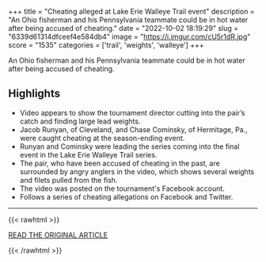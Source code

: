+++
title = "Cheating alleged at Lake Erie Walleye Trail event"
description = "An Ohio fisherman and his Pennsylvania teammate could be in hot water after being accused of cheating."
date = "2022-10-02 18:19:29"
slug = "6339d61314dfceef4e584db4"
image = "https://i.imgur.com/cU5r1dR.jpg"
score = "1535"
categories = ['trail', 'weights', 'walleye']
+++

An Ohio fisherman and his Pennsylvania teammate could be in hot water after being accused of cheating.

## Highlights

- Video appears to show the tournament director cutting into the pair’s catch and finding large lead weights.
- Jacob Runyan, of Cleveland, and Chase Cominsky, of Hermitage, Pa., were caught cheating at the season-ending event.
- Runyan and Cominsky were leading the series coming into the final event in the Lake Erie Walleye Trail series.
- The pair, who have been accused of cheating in the past, are surrounded by angry anglers in the video, which shows several weights and filets pulled from the fish.
- The video was posted on the tournament's Facebook account.
- Follows a series of cheating allegations on Facebook and Twitter.

---

{{< rawhtml >}}
  <p class="article-category">
    <a target="_blank" href="https://spectrumnews1.com/oh/columbus/news/2022/10/01/cheating-alleged-at-lake-erie-walleye-trail-championship-event">READ THE ORIGINAL ARTICLE</a>
  </p>
{{< /rawhtml >}}
